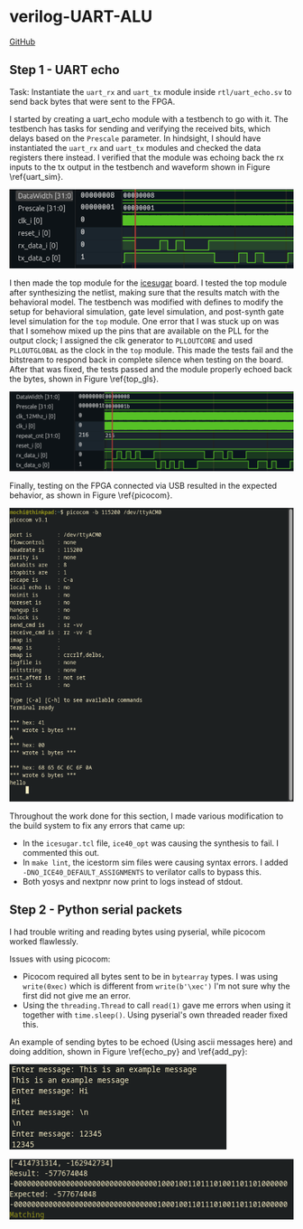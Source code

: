 # verilog-UART-ALU
[GitHub](https://github.com/MochiButter/verilog-UART-ALU/)

## Step 1 - UART echo
Task: Instantiate the `uart_rx` and `uart_tx` module inside `rtl/uart_echo.sv` to send back bytes that were sent to the FPGA.

I started by creating a uart_echo module with a testbench to go with it.
The testbench has tasks for sending and verifying the received bits, which delays based on the `Prescale` parameter.
In hindsight, I should have instantiated the `uart_rx` and `uart_tx` modules and checked the data registers there instead.
I verified that the module was echoing back the rx inputs to the tx output in the testbench and waveform shown in Figure \ref{uart_sim}.

![Simulation waveform \label{uart_sim}](res/uart_echo_sim_wave.png)

I then made the top module for the 
[icesugar](https://github.com/wuxx/icesugar)
board.
I tested the top module after synthesizing the netlist, making sure that the results match with the behavioral model.
The testbench was modified with defines to modify the setup for behavioral simulation, gate level simulation, and post-synth gate level simulation for the `top` module.
One error that I was stuck up on was that I somehow mixed up the pins that are available on the PLL for the output clock;
I assigned the clk generator to `PLLOUTCORE` and used `PLLOUTGLOBAL` as the clock in the `top` module.
This made the tests fail and the bitstream to respond back in complete silence when testing on the board.
After that was fixed, the tests passed and the module properly echoed back the bytes, shown in Figure \ref{top_gls}.

![`top` module waveform \label{top_gls}](res/top_sim_wave.png)

Finally, testing on the FPGA connected via USB resulted in the expected behavior, as shown in Figure \ref{picocom}.

![UART echoing back bytes in picocom \label{picocom}](res/picocom_echo.png)

Throughout the work done for this section, I made various modification to the build system to fix any errors that came up:

- In the `icesugar.tcl` file, `ice40_opt` was causing the synthesis to fail. I commented this out.
- In `make lint`, the icestorm sim files were causing syntax errors. I added `-DNO_ICE40_DEFAULT_ASSIGNMENTS` to verilator calls to bypass this.
- Both yosys and nextpnr now print to logs instead of stdout.

## Step 2 - Python serial packets
I had trouble writing and reading bytes using pyserial, while picocom worked flawlessly.

Issues with using picocom:

- Picocom required all bytes sent to be in `bytearray` types. I was using `write(0xec)` which is different from `write(b'\xec')` I'm not sure why the first did not give me an error.
- Using the `threading.Thread` to call `read(1)` gave me errors when using it together with `time.sleep()`. Using pyserial's own threaded reader fixed this.

An example of sending bytes to be echoed (Using ascii messages here) and doing addition, shown in Figure \ref{echo_py} and \ref{add_py}:

![Echo response \label{echo_py}](res/echo_py_res.png)

![Add response \label{add_py}](res/add_py_res.png)
